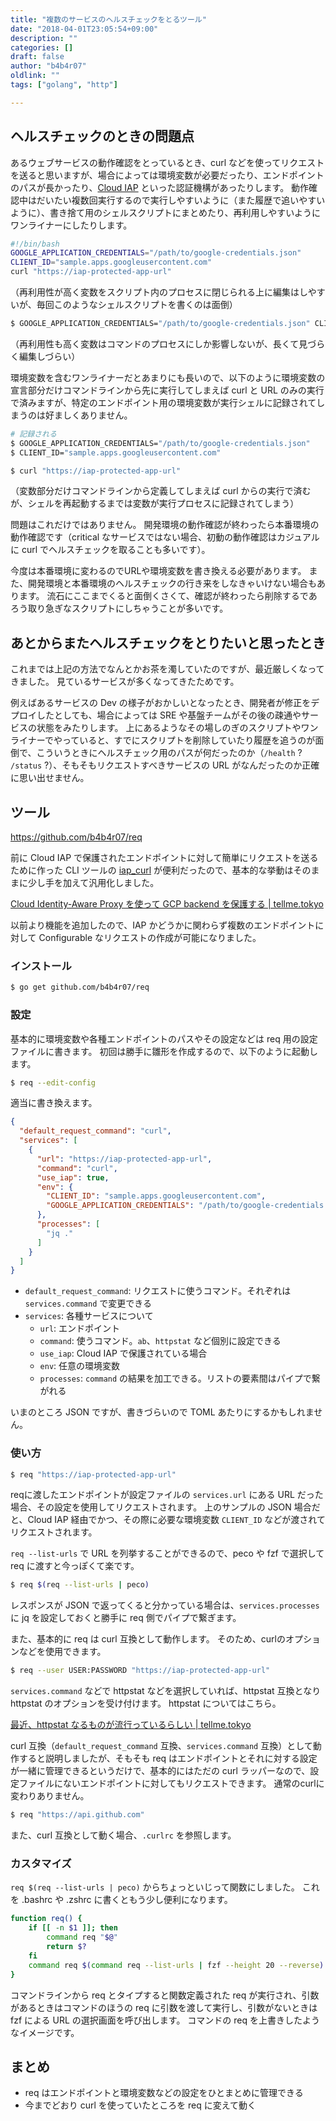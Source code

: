 ```yaml
---
title: "複数のサービスのヘルスチェックをとるツール"
date: "2018-04-01T23:05:54+09:00"
description: ""
categories: []
draft: false
author: "b4b4r07"
oldlink: ""
tags: ["golang", "http"]

---
```


## ヘルスチェックのときの問題点

あるウェブサービスの動作確認をとっているとき、curl などを使ってリクエストを送ると思いますが、場合によっては環境変数が必要だったり、エンドポイントのパスが長かったり、[Cloud IAP](https://cloud.google.com/iap/) といった認証機構があったりします。
動作確認中はだいたい複数回実行するので実行しやすいように（また履歴で追いやすいように）、書き捨て用のシェルスクリプトにまとめたり、再利用しやすいようにワンライナーにしたりします。

```bash
#!/bin/bash
GOOGLE_APPLICATION_CREDENTIALS="/path/to/google-credentials.json"
CLIENT_ID="sample.apps.googleusercontent.com"
curl "https://iap-protected-app-url"
```

（再利用性が高く変数をスクリプト内のプロセスに閉じられる上に編集はしやすいが、毎回このようなシェルスクリプトを書くのは面倒）

```bash
$ GOOGLE_APPLICATION_CREDENTIALS="/path/to/google-credentials.json" CLIENT_ID="sample.apps.googleusercontent.com" curl "https://iap-protected-app-url"
```
（再利用性も高く変数はコマンドのプロセスにしか影響しないが、長くて見づらく編集しづらい）

環境変数を含むワンライナーだとあまりにも長いので、以下のように環境変数の宣言部分だけコマンドラインから先に実行してしまえば curl と URL のみの実行で済みますが、特定のエンドポイント用の環境変数が実行シェルに記録されてしまうのは好ましくありません。

```bash
# 記録される
$ GOOGLE_APPLICATION_CREDENTIALS="/path/to/google-credentials.json"
$ CLIENT_ID="sample.apps.googleusercontent.com"

$ curl "https://iap-protected-app-url"
```

（変数部分だけコマンドラインから定義してしまえば curl からの実行で済むが、シェルを再起動するまでは変数が実行プロセスに記録されてしまう）

問題はこれだけではありません。
開発環境の動作確認が終わったら本番環境の動作確認です（critical なサービスではない場合、初動の動作確認はカジュアルに curl でヘルスチェックを取ることも多いです）。

今度は本番環境に変わるのでURLや環境変数を書き換える必要があります。
また、開発環境と本番環境のヘルスチェックの行き来をしなきゃいけない場合もあります。
流石にここまでくると面倒くさくて、確認が終わったら削除するであろう取り急ぎなスクリプトにしちゃうことが多いです。

## あとからまたヘルスチェックをとりたいと思ったとき

これまでは上記の方法でなんとかお茶を濁していたのですが、最近厳しくなってきました。
見ているサービスが多くなってきたためです。

例えばあるサービスの Dev の様子がおかしいとなったとき、開発者が修正をデプロイしたとしても、場合によっては SRE や基盤チームがその後の疎通やサービスの状態をみたりします。
上にあるようなその場しのぎのスクリプトやワンライナーでやっていると、すでにスクリプトを削除していたり履歴を追うのが面倒で、こういうときにヘルスチェック用のパスが何だったのか（`/health` ? `/status` ?）、そもそもリクエストすべきサービスの URL がなんだったのか正確に思い出せません。

## ツール

<https://github.com/b4b4r07/req>

前に Cloud IAP で保護されたエンドポイントに対して簡単にリクエストを送るために作った CLI ツールの [iap_curl](https://github.com/b4b4r07/iap_curl) が便利だったので、基本的な挙動はそのままに少し手を加えて汎用化しました。

[Cloud Identity-Aware Proxy を使って GCP backend を保護する | tellme.tokyo](https://tellme.tokyo/post/2017/10/30/cloud-iap/)

以前より機能を追加したので、IAP かどうかに関わらず複数のエンドポイントに対して Configurable なリクエストの作成が可能になりました。

### インストール

```bash
$ go get github.com/b4b4r07/req
```

### 設定

基本的に環境変数や各種エンドポイントのパスやその設定などは req 用の設定ファイルに書きます。
初回は勝手に雛形を作成するので、以下のように起動します。

```bash
$ req --edit-config
```

適当に書き換えます。

```json
{
  "default_request_command": "curl",
  "services": [
    {
      "url": "https://iap-protected-app-url",
      "command": "curl",
      "use_iap": true,
      "env": {
        "CLIENT_ID": "sample.apps.googleusercontent.com",
        "GOOGLE_APPLICATION_CREDENTIALS": "/path/to/google-credentials.json"
      },
      "processes": [
        "jq ."
      ]
    }
  ]
}
```

- `default_request_command`: リクエストに使うコマンド。それぞれは `services.command` で変更できる
- `services`: 各種サービスについて
    - `url`: エンドポイント
    - `command`: 使うコマンド。`ab`、`httpstat` など個別に設定できる
    - `use_iap`: Cloud IAP で保護されている場合
    - `env`: 任意の環境変数
    - `processes`: `command` の結果を加工できる。リストの要素間はパイプで繋がれる

いまのところ JSON ですが、書きづらいので TOML あたりにするかもしれません。

### 使い方

```bash
$ req "https://iap-protected-app-url"
```

reqに渡したエンドポイントが設定ファイルの `services.url` にある URL だった場合、その設定を使用してリクエストされます。
上のサンプルの JSON 場合だと、Cloud IAP 経由でかつ、その際に必要な環境変数 `CLIENT_ID` などが渡されてリクエストされます。

`req --list-urls` で URL を列挙することができるので、peco や fzf で選択して req に渡すと今っぽくて楽です。

```bash
$ req $(req --list-urls | peco)
```

レスポンスが JSON で返ってくると分かっている場合は、`services.processes` に jq を設定しておくと勝手に req 側でパイプで繋ぎます。

また、基本的に req は curl 互換として動作します。
そのため、curlのオプションなどを使用できます。

```bash
$ req --user USER:PASSWORD "https://iap-protected-app-url"
```

`services.command` などで httpstat などを選択していれば、httpstat 互換となり httpstat のオプションを受け付けます。
httpstat についてはこちら。

[最近、httpstat なるものが流行っているらしい | tellme.tokyo](https://tellme.tokyo/post/2016/09/25/httpstat/)

curl 互換（`default_request_command` 互換、`services.command` 互換）として動作すると説明しましたが、そもそも req はエンドポイントとそれに対する設定が一緒に管理できるというだけで、基本的にはただの curl ラッパーなので、設定ファイルにないエンドポイントに対してもリクエストできます。
通常のcurlに変わりありません。

```bash
$ req "https://api.github.com"
```

また、curl 互換として動く場合、`.curlrc` を参照します。

### カスタマイズ

`req $(req --list-urls | peco)` からちょっといじって関数にしました。
これを .bashrc や .zshrc に書くともう少し便利になります。

```bash
function req() {
    if [[ -n $1 ]]; then
        command req "$@"
        return $?
    fi
    command req $(command req --list-urls | fzf --height 20 --reverse)
}
```

コマンドラインから req とタイプすると関数定義された req が実行され、引数があるときはコマンドのほうの req に引数を渡して実行し、引数がないときは fzf による URL の選択画面を呼び出します。
コマンドの req を上書きしたようなイメージです。

## まとめ

- req はエンドポイントと環境変数などの設定をひとまとめに管理できる
- 今までどおり curl を使っていたところを req に変えて動く
